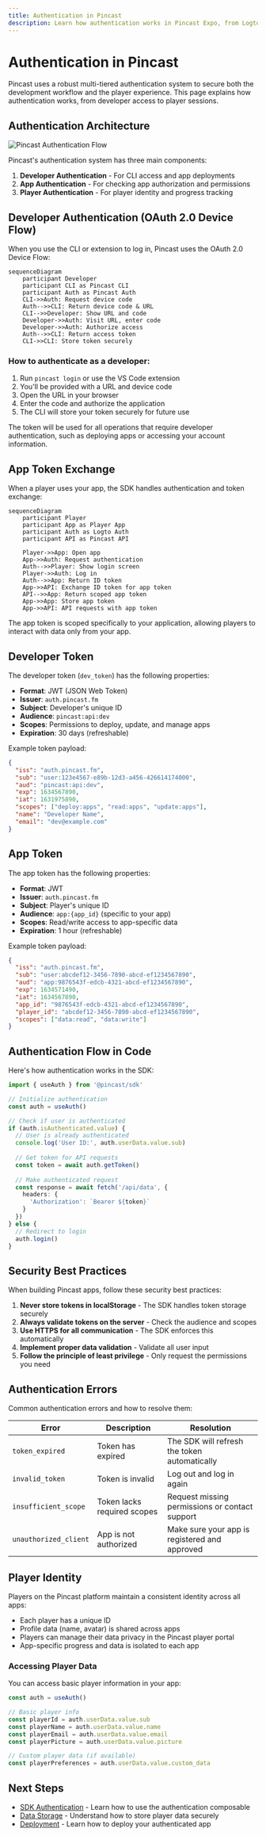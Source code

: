 ```yaml
---
title: Authentication in Pincast
description: Learn how authentication works in Pincast Expo, from Logto integration to app tokens and security best practices
---
```


# Authentication in Pincast

Pincast uses a robust multi-tiered authentication system to secure both the development workflow and the player experience. This page explains how authentication works, from developer access to player sessions.

## Authentication Architecture

<div class="my-8">
  <img src="/auth-flow.svg" alt="Pincast Authentication Flow" class="w-full rounded-lg border border-gray-200 dark:border-gray-700" />
</div>

Pincast's authentication system has three main components:

1. **Developer Authentication** - For CLI access and app deployments
2. **App Authentication** - For checking app authorization and permissions
3. **Player Authentication** - For player identity and progress tracking

## Developer Authentication (OAuth 2.0 Device Flow)

When you use the CLI or extension to log in, Pincast uses the OAuth 2.0 Device Flow:

```mermaid
sequenceDiagram
    participant Developer
    participant CLI as Pincast CLI
    participant Auth as Pincast Auth
    CLI->>Auth: Request device code
    Auth-->>CLI: Return device code & URL
    CLI-->>Developer: Show URL and code
    Developer->>Auth: Visit URL, enter code
    Developer->>Auth: Authorize access
    Auth-->>CLI: Return access token
    CLI->>CLI: Store token securely
```

### How to authenticate as a developer:

1. Run `pincast login` or use the VS Code extension
2. You'll be provided with a URL and device code
3. Open the URL in your browser
4. Enter the code and authorize the application
5. The CLI will store your token securely for future use

The token will be used for all operations that require developer authentication, such as deploying apps or accessing your account information.

## App Token Exchange

When a player uses your app, the SDK handles authentication and token exchange:

```mermaid
sequenceDiagram
    participant Player
    participant App as Player App
    participant Auth as Logto Auth
    participant API as Pincast API
    
    Player->>App: Open app
    App->>Auth: Request authentication
    Auth-->>Player: Show login screen
    Player->>Auth: Log in
    Auth-->>App: Return ID token
    App->>API: Exchange ID token for app token
    API-->>App: Return scoped app token
    App->>App: Store app token
    App->>API: API requests with app token
```

The app token is scoped specifically to your application, allowing players to interact with data only from your app.

## Developer Token

The developer token (`dev_token`) has the following properties:

- **Format**: JWT (JSON Web Token)
- **Issuer**: `auth.pincast.fm`
- **Subject**: Developer's unique ID
- **Audience**: `pincast:api:dev`
- **Scopes**: Permissions to deploy, update, and manage apps
- **Expiration**: 30 days (refreshable)

Example token payload:

```json
{
  "iss": "auth.pincast.fm",
  "sub": "user:123e4567-e89b-12d3-a456-426614174000",
  "aud": "pincast:api:dev",
  "exp": 1634567890,
  "iat": 1631975890,
  "scopes": ["deploy:apps", "read:apps", "update:apps"],
  "name": "Developer Name",
  "email": "dev@example.com"
}
```

## App Token

The app token has the following properties:

- **Format**: JWT
- **Issuer**: `auth.pincast.fm`
- **Subject**: Player's unique ID
- **Audience**: `app:{app_id}` (specific to your app)
- **Scopes**: Read/write access to app-specific data
- **Expiration**: 1 hour (refreshable)

Example token payload:

```json
{
  "iss": "auth.pincast.fm",
  "sub": "user:abcdef12-3456-7890-abcd-ef1234567890",
  "aud": "app:9876543f-edcb-4321-abcd-ef1234567890",
  "exp": 1634571490,
  "iat": 1634567890,
  "app_id": "9876543f-edcb-4321-abcd-ef1234567890",
  "player_id": "abcdef12-3456-7890-abcd-ef1234567890",
  "scopes": ["data:read", "data:write"]
}
```

## Authentication Flow in Code

Here's how authentication works in the SDK:

```typescript
import { useAuth } from '@pincast/sdk'

// Initialize authentication
const auth = useAuth()

// Check if user is authenticated
if (auth.isAuthenticated.value) {
  // User is already authenticated
  console.log('User ID:', auth.userData.value.sub)
  
  // Get token for API requests
  const token = await auth.getToken()
  
  // Make authenticated request
  const response = await fetch('/api/data', {
    headers: {
      'Authorization': `Bearer ${token}`
    }
  })
} else {
  // Redirect to login
  auth.login()
}
```

## Security Best Practices

When building Pincast apps, follow these security best practices:

1. **Never store tokens in localStorage** - The SDK handles token storage securely
2. **Always validate tokens on the server** - Check the audience and scopes
3. **Use HTTPS for all communication** - The SDK enforces this automatically
4. **Implement proper data validation** - Validate all user input
5. **Follow the principle of least privilege** - Only request the permissions you need

## Authentication Errors

Common authentication errors and how to resolve them:

| Error | Description | Resolution |
|-------|-------------|------------|
| `token_expired` | Token has expired | The SDK will refresh the token automatically |
| `invalid_token` | Token is invalid | Log out and log in again |
| `insufficient_scope` | Token lacks required scopes | Request missing permissions or contact support |
| `unauthorized_client` | App is not authorized | Make sure your app is registered and approved |

## Player Identity

Players on the Pincast platform maintain a consistent identity across all apps:

- Each player has a unique ID
- Profile data (name, avatar) is shared across apps
- Players can manage their data privacy in the Pincast player portal
- App-specific progress and data is isolated to each app

### Accessing Player Data

You can access basic player information in your app:

```typescript
const auth = useAuth()

// Basic player info
const playerId = auth.userData.value.sub
const playerName = auth.userData.value.name
const playerEmail = auth.userData.value.email
const playerPicture = auth.userData.value.picture

// Custom player data (if available)
const playerPreferences = auth.userData.value.custom_data
```

## Next Steps

- [SDK Authentication](/sdk/auth) - Learn how to use the authentication composable
- [Data Storage](/concepts/data-storage) - Understand how to store player data securely
- [Deployment](/cli/deploy) - Learn how to deploy your authenticated app